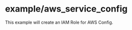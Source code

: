 example/aws_service_config
==========================

This example will create an IAM Role for AWS Config.